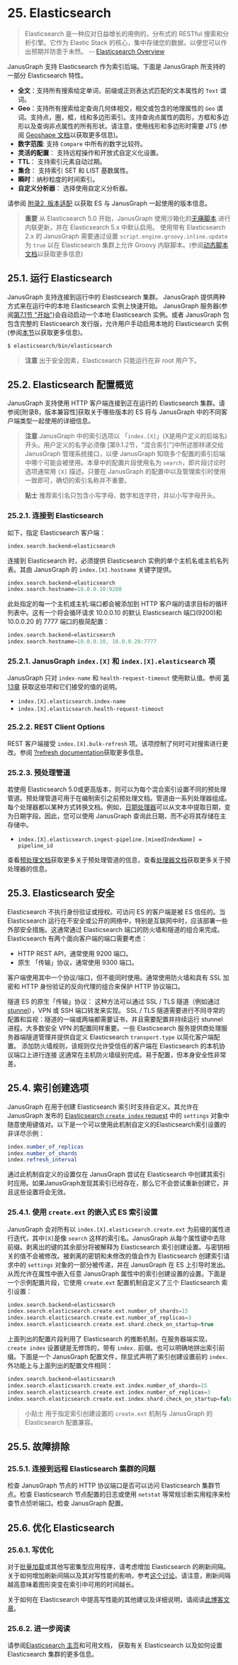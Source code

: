 # 25. Elasticsearch
> Elasticsearch 是一种应对日益增长的用例的，分布式的 RESTful 搜索和分析引擎。它作为 Elastic Stack 的核心，集中存储您的数据，以便您可以作出预期并防患于未然。
> -- [Elasticsearch Overview](https://www.elastic.co/products/elasticsearch/)

JanusGraph 支持 Elasticsearch 作为索引后端。下面是 JanusGraph 所支持的一部分 Elasticsearch 特性。

+ **全文**：支持所有搜索给定单词，前缀或正则表达式匹配的文本属性的 `Text` 谓词。
+ **Geo**：支持所有搜索给定查询几何体相交，相交或包含的地理属性的 `Geo` 谓词。支持点，圈，框，线和多边形索引。支持查询点属性的圆形，方框和多边形以及查询非点属性的所有形状。请注意，使用线形和多边形时需要 JTS (参阅 [Geoshape 文档](https://docs.janusgraph.org/latest/search-predicates.html#geoshape)以获取更多信息)。
+ **数字范围**:  支持 `Compare` 中所有的数字比较符。
+ **灵活的配置**： 支持远程操作和开放式自定义化设置。
+ **TTL**： 支持索引元素自动过期。
+ **集合**： 支持索引 SET 和 LIST 基数属性。
+ **瞬时**：纳秒粒度的时间索引。
+ **自定义分析器**： 选择使用自定义分析器。

请参阅 [附录2. 版本适配](https://docs.janusgraph.org/latest/version-compat.html) 以获取 ES 与 JanusGraph 一起使用的版本信息。

> **重要**
> 从 Elasticsearch 5.0 开始，JanusGraph 使用沙箱化的[无痛脚本](https://www.elastic.co/guide/en/elasticsearch/reference/master/modules-scripting-painless.html) 进行内联更新，并在 Elasticsearch 5.x 中默认启用。
> 使用带有 Elasticsearch 2.x 的 JanusGraph 需要通过设置 `script.engine.groovy.inline.update` 为 `true` 以在 Elasticsearch 集群上允许 Groovy 内联脚本。(参阅[动态脚本文档](https://www.elastic.co/guide/en/elasticsearch/reference/2.3/modules-scripting.html#enable-dynamic-scripting)以获取更多信息)

## 25.1. 运行 Elasticsearch
JanusGraph 支持连接到运行中的 Elasticsearch 集群。 JanusGraph 提供两种方式来在运行中的本地 Elasticsearch 实例上快速开始。 JanusGraph 服务器(参阅[第7.1节 "开始"]())会自动启动一个本地 Elasticsearch 实例。或者 JanusGraph 包包含完整的 Elasticsearch 发行版，允许用户手动启用本地的 Elasticsearch 实例 (参阅[本节]()以获取更多信息)。
```bash
$ elasticsearch/bin/elasticsearch
```

> **注意**
> 出于安全因素，Elasticsearch 只能运行在非 root 用户下。

## 25.2. Elasticsearch 配置概览
JanusGraph 支持使用 HTTP 客户端连接到正在运行的 Elasticsearch 集群。请参阅[附录B，版本兼容性]获取关于哪些版本的 ES 将与 JanusGraph 中的不同客户端类型一起使用的详细信息。

> **注意**
> JanusGraph 中的索引选项以 「`index.[X]`」(X是用户定义的后端名) 开头。用户定义的名字必须像 [第9.1.2节，"混合索引"]中所述那样递交给 JanusGraph 管理系统接口，以便 JanusGraph 知晓多个配置的索引后端中哪个可能会被使用。本章中的配置片段使用名为 `search`，即片段讨论时选项通常用 `[X]` 描述。只要在 JanusGraph 的配置中以及管理索引时使用一致即可，确切的索引名称并不重要。

> **贴士**
> 推荐索引名只包含小写字母、数字和连字符，并以小写字母开头。

### 25.2.1. 连接到 Elasticsearch
如下，指定 Elasticsearch 客户端：
```scala
index.search.backend=elasticsearch
```
连接到 Elasticsearch 时，必须提供 Elasticsearch 实例的单个主机名或主机名列表。其由 JanusGraph 的 `index.[X].hostname` 关键字提供。
```scala
index.search.backend=elasticsearch
index.search.hostname=10.0.0.10:9200
```
此处指定的每一个主机或主机:端口都会被添加到 HTTP 客户端的请求目标的循环列表中。这有一个将会循环请求 10.0.0.10 的默认 Elasticsearch 端口(9200)和 10.0.0.20 的 7777 端口的极简配置：
```scala
index.search.backend=elasticsearch
index.search.hostname=10.0.0.10, 10.0.0.20:7777
```

### 25.2.1. JanusGraph `index.[X]` 和 `index.[X].elasticsearch` 项
JanusGraph 只对 `index-name` 和 `health-request-timeout` 使用默认值。参阅 [第13章]() 获取这些项和它们接受的值的说明。


+ `index.[X].elasticsearch.index-name`
+ `index.[X].elasticsearch.health-request-timeout`

### 25.2.2. REST Client Options

REST 客户端接受 `index.[X].bulk-refresh` 项。该项控制了何时可对搜索进行更改。参阅 [?refresh documentation](https://www.elastic.co/guide/en/elasticsearch/reference/current/docs-refresh.html)获取更多信息。

### 25.2.3. 预处理管道
若使用 Elasticsearch 5.0或更高版本，则可以为每个混合索引设置不同的预处理管道。预处理管道可用于在编制索引之前预处理文档。管道由一系列处理器组成。每个处理器都以某种方式转换文档。例如，[日期处理器](https://www.elastic.co/guide/en/elasticsearch/reference/current/date-processor.html)可以从文本中提取日期，变为日期字段。因此，您可以使用 JanusGraph 查询此日期，而不必将其存储在主存储中。
+ `index.[X].elasticsearch.ingest-pipeline.[mixedIndexName] = pipeline_id`

查看[预处理文档](https://www.elastic.co/guide/en/elasticsearch/reference/current/ingest.html)获取更多关于预处理管道的信息，查看[处理器文档](https://www.elastic.co/guide/en/elasticsearch/reference/current/ingest-processors.html)获取更多关于预处理器的信息。

## 25.3. Elasticsearch 安全
Elasticsearch 不执行身份验证或授权。可访问 ES 的客户端是被 ES 信任的。当 Elasticsearch 运行在不安全或公开的网络中，特别是互联网中时，应该部署一些外部安全措施。这通常通过 Elasticsearch 端口的防火墙和隧道的组合来完成。Elasticsearch 有两个面向客户端的端口需要考虑：
+ HTTP REST API，通常使用 9200 端口。
+ 原生 「传输」协议，通常使用 9300 端口。

客户端使用其中一个协议/端口，但不能同时使用。通常使用防火墙和具有 SSL 加密和 HTTP 身份验证的反向代理的组合来保护 HTTP 协议端口。

隧道 ES 的原生「传输」协议：
  这种方法可以通过 SSL / TLS 隧道（例如通过 [stunnel](https://www.stunnel.org/index.html)），VPN 或 SSH 端口转发来实现。 SSL / TLS 隧道需要进行不同寻常的配置和监视：隧道的一端或两端都需要证书，并且需要配置并持续运行 stunnel 进程。大多数安全 VPN 的配置同样重要。一些 Elasticsearch 服务提供商处理服务器端隧道管理并提供自定义 Elasticsearch `transport.type` 以简化客户端配置。
添加防火墙规则，该规则仅允许受信任的客户端在 Elasticsearch 的本机协议端口上进行连接
  这通常在主机防火墙级别完成。易于配置，但本身安全性非常差。

## 25.4. 索引创建选项
JanusGraph 在用于创建 Elasticsearch 索引时支持自定义。其允许在 JanusGraph 发布的 [Elasticsearch `create index` request](https://www.elastic.co/guide/en/elasticsearch/reference/current/indices-create-index.html) 中的 `settings` 对象中随意使用键值对。以下是一个可以使用此机制自定义的Elasticsearch索引设置的非详尽示例：

```java
index.number_of_replicas
index.number_of_shards
index.refresh_interval
```

通过此机制自定义的设置仅在 JanusGraph 尝试在 Elasticsearch 中创建其索引时应用。如果JanusGraph发现其索引已经存在，那么它不会尝试重新创建它，并且这些设置将会无效。

### 25.4.1. 使用 `create.ext` 的嵌入式 ES 索引设置
JanusGraph 会对所有以 `index.[X].elasticsearch.create.ext` 为前缀的属性进行迭代，其中`[X]`是像 `search` 这样的索引名。JanusGraph 从每个属性键中去除前缀​​。剥离出的键的其余部分将被解释为 Elasticsearch 索引创建设置。与密钥相关的值不会被修改。被剥离的密钥和未修改的值会作为 Elasticsearch 创建索引请求中的 `settings` 对象的一部分被传递，并在 JanusGraph 在 ES 上引导时发出。从而允许在属性中嵌入任意 JanusGraph 属性中的索引创建设置的设置。下面是一个示例配置片段，它使用 `create.ext` 配置机制自定义了三个 Elasticsearch 索引设置：

```scala
index.search.backend=elasticsearch
index.search.elasticsearch.create.ext.number_of_shards=15
index.search.elasticsearch.create.ext.number_of_replicas=3
index.search.elasticsearch.create.ext.shard.check_on_startup=true
```

上面列出的配置片段利用了 Elasticsearch 的推断机制，在服务器端实现， `create index` 设置键是无修饰的，带有 `index.` 前缀。也可以明确地拼出索引前缀。下面是一个 JanusGraph 配置文件，除显式声明了索引创建设置前的 `index.` 外功能上与上面列出的配置文件相同：

```scala
index.search.backend=elasticsearch
index.search.elasticsearch.create.ext.index.number_of_shards=15
index.search.elasticsearch.create.ext.index.number_of_replicas=3
index.search.elasticsearch.create.ext.index.shard.check_on_startup=false
```

> 小贴士
> 用于指定索引创建设置的 `create.ext` 机制与 JanusGraph 的 Elasticsearch 配置兼容。

## 25.5. 故障排除
### 25.5.1. 连接到远程 Elasticsearch 集群的问题
检查 JanusGraph 节点的 HTTP 协议端口是否可以访问 Elasticsearch 集群节点。检查 Elasticsearch 节点配置的日志或使用 `netstat` 等常规诊断实用程序来检查节点侦听端口。检查 JanusGraph 配置。

## 25.6. 优化 Elasticsearch
### 25.6.1. 写优化
对于[批量加载](https://docs.janusgraph.org/latest/bulk-loading.html)或其他写密集型应用程序，请考虑增加 Elasticsearch 的刷新间隔。关于如何增加刷新间隔以及其对写性能的影响，参考[这个讨论](https://www.elastic.co/guide/en/elasticsearch/reference/current/tune-for-indexing-speed.html)。请注意，刷新间隔越高意味着图形突变在索引中可用的时间越长。

关于如何在 Elasticsearch 中提高写性能的其他建议及详细说明，请阅读[此博客文章](http://blog.bugsense.com/post/35580279634/indexing-bigdata-with-elasticsearch)。

### 25.6.2. 进一步阅读
请参阅[Elasticsearch 主页](https://www.elastic.co/)和可用文档， 获取有关 Elasticsearch 以及如何设置 Elasticsearch 集群的更多信息。
